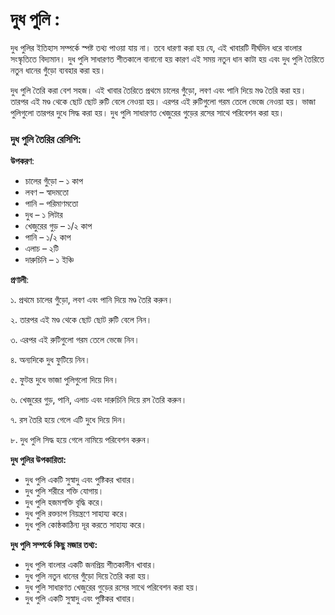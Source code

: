 # দুধ পুলি :

দুধ পুলির ইতিহাস সম্পর্কে স্পষ্ট তথ্য পাওয়া যায় না। তবে ধারণা করা হয় যে, এই খাবারটি দীর্ঘদিন ধরে বাংলার সংস্কৃতিতে বিদ্যমান। দুধ পুলি সাধারণত শীতকালে বানানো হয় কারণ এই সময় নতুন ধান কাটা হয় এবং দুধ পুলি তৈরিতে নতুন ধানের গুঁড়ো ব্যবহার করা হয়।

দুধ পুলি তৈরি করা বেশ সহজ। এই খাবার তৈরিতে প্রথমে চালের গুঁড়ো, লবণ এবং পানি দিয়ে মণ্ড তৈরি করা হয়। তারপর এই মণ্ড থেকে ছোট ছোট রুটি বেলে নেওয়া হয়। এরপর এই রুটিগুলো গরম তেলে ভেজে নেওয়া হয়। ভাজা পুলিগুলো তারপর দুধে সিদ্ধ করা হয়। দুধ পুলি সাধারণত খেজুরের গুড়ের রসের সাথে পরিবেশন করা হয়।

### দুধ পুলি তৈরির রেসিপি:

**উপকরণ**:

- চালের গুঁড়ো – ১ কাপ
- লবণ – স্বাদমতো
- পানি – পরিমাণমতো
- দুধ – ১ লিটার
- খেজুরের গুড় – ১/২ কাপ
- পানি – ১/২ কাপ
- এলাচ – ২টি
- দারুচিনি – ১ ইঞ্চি

**প্রণালী**:

১. প্রথমে চালের গুঁড়ো, লবণ এবং পানি দিয়ে মণ্ড তৈরি করুন।

২. তারপর এই মণ্ড থেকে ছোট ছোট রুটি বেলে নিন।

৩. এরপর এই রুটিগুলো গরম তেলে ভেজে নিন।

৪. অন্যদিকে দুধ ফুটিয়ে নিন।

৫. ফুটন্ত দুধে ভাজা পুলিগুলো দিয়ে দিন।

৬. খেজুরের গুড়, পানি, এলাচ এবং দারুচিনি দিয়ে রস তৈরি করুন।

৭. রস তৈরি হয়ে গেলে এটি দুধে দিয়ে দিন।

৮. দুধ পুলি সিদ্ধ হয়ে গেলে নামিয়ে পরিবেশন করুন।

**দুধ পুলির উপকারিতা:**

- দুধ পুলি একটি সুস্বাদু এবং পুষ্টিকর খাবার।
- দুধ পুলি শরীরে শক্তি যোগায়।
- দুধ পুলি হজমশক্তি বৃদ্ধি করে।
- দুধ পুলি রক্তচাপ নিয়ন্ত্রণে সাহায্য করে।
- দুধ পুলি কোষ্ঠকাঠিন্য দূর করতে সাহায্য করে।

**দুধ পুলি সম্পর্কে কিছু মজার তথ্য:**

- দুধ পুলি বাংলার একটি জনপ্রিয় শীতকালীন খাবার।
- দুধ পুলি নতুন ধানের গুঁড়ো দিয়ে তৈরি করা হয়।
- দুধ পুলি সাধারণত খেজুরের গুড়ের রসের সাথে পরিবেশন করা হয়।
- দুধ পুলি একটি সুস্বাদু এবং পুষ্টিকর খাবার।